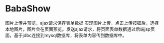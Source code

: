 # BabaShow
图片上传并预览，ajax请求保存表单数据
实现图片上传，点击上传按钮后，选择本地图片，图片会在页面预览。发送ajax请求，将页面表单数据通过后端jsp页面，基于jdbc连接到mysql数据库，将表单内容传到数据库中。
